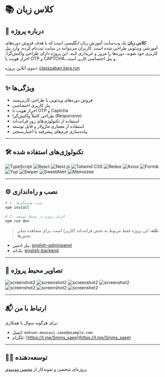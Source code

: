 
# 📚 کلاس زبان

## 📍 درباره پروژه

**کلاس زبان** یک وب‌سایت آموزش زبان انگلیسی است که با هدف فروش دوره‌های آموزشی ویدئویی طراحی شده است. کاربران می‌توانند در سایت ثبت‌نام کرده، وارد پنل کاربری خود شوند، دوره‌ها را مرور و خریداری کنند. این پروژه دارای طراحی واکنش‌گرا، احراز هویت با OTP و CAPTCHA، و پنل اختصاصی کاربر است.

دموی آنلاین پروژه: [classzaban.liara.run](https://classzaban.liara.run)

---

## ✨ ویژگی‌ها

- فروش دوره‌های ویدئویی با طراحی کاربرپسند
- پنل کاربری اختصاصی
- احراز هویت با OTP و Captcha
- طراحی کاملاً واکنش‌گرا (Responsive)
- استفاده از تکنولوژی‌های روز فرانت‌اند
- استفاده از معماری ماژولار و قابل توسعه
- پیاده‌سازی فرم‌های پیشرفته با اعتبارسنجی

---

## 🛠 تکنولوژی‌های استفاده شده

![TypeScript](https://img.shields.io/badge/TypeScript-3178C6?style=flat&logo=typescript&logoColor=white)
![React](https://img.shields.io/badge/React-61DAFB?style=flat&logo=react&logoColor=black)
![Next.js](https://img.shields.io/badge/Next.js-000000?style=flat&logo=next.js&logoColor=white)
![Tailwind CSS](https://img.shields.io/badge/Tailwind_CSS-38B2AC?style=flat&logo=tailwind-css&logoColor=white)
![Redux](https://img.shields.io/badge/Redux-764ABC?style=flat&logo=redux&logoColor=white)
![Axios](https://img.shields.io/badge/Axios-5A29E4?style=flat&logo=axios&logoColor=white)
![Formik](https://img.shields.io/badge/Formik-6F4D7F?style=flat&logo=formik&logoColor=white)
![Yup](https://img.shields.io/badge/Yup-5B6E64?style=flat&logo=yup&logoColor=white)
![Swiper](https://img.shields.io/badge/Swiper-000000?style=flat&logo=swiper&logoColor=white)
![SweetAlert](https://img.shields.io/badge/SweetAlert-FFB7B2?style=flat&logo=sweetalert&logoColor=white)
![Memoizee](https://img.shields.io/badge/Memoizee-00B8D4?style=flat&logoColor=white)

---

## ⚙️ نصب و راه‌اندازی

```bash
# 1. نصب وابستگی‌ها
npm install

# 2. اجرای پروژه در محیط توسعه
npm run dev
```

> **نکته:** این پروژه فقط مربوط به بخش فرانت‌اند (کاربر) است. برای مشاهده سایر بخش‌ها:

- پنل ادمین: [english-adminpanel](https://github.com/Mohsen-moosavi/english-adminpanel)
- بک‌اند: [english-backend](https://github.com/Mohsen-moosavi/english-backend)

---

## 📸 تصاویر محیط پروژه

![screenshot2](https://github.com/Mohsen-moosavi/project-screenshots/blob/master/classzaban-frontuser/Screenshot%202025-08-14%20000928.png)
![screenshot2](https://github.com/Mohsen-moosavi/project-screenshots/blob/master/classzaban-frontuser/Screenshot_14-8-2025_01245_localhost.jpeg)
![screenshot2](https://github.com/Mohsen-moosavi/project-screenshots/blob/master/classzaban-frontuser/Screenshot_14-8-2025_01325_localhost.jpeg)
![screenshot2](https://github.com/Mohsen-moosavi/project-screenshots/blob/master/classzaban-frontuser/Screenshot_14-8-2025_01440_localhost.jpeg)
![screenshot2](https://github.com/Mohsen-moosavi/project-screenshots/blob/master/classzaban-frontuser/Screenshot_14-8-2025_01933_localhost.jpeg)
![screenshot2](https://github.com/Mohsen-moosavi/project-screenshots/blob/master/classzaban-frontuser/Screenshot_14-8-2025_02018_localhost.jpeg)
![screenshot2](https://github.com/Mohsen-moosavi/project-screenshots/blob/master/classzaban-frontuser/Screenshot_14-8-2025_02342_localhost.jpeg)

---

## 📬 ارتباط با من

برای هرگونه سوال یا همکاری:

- ایمیل: `mohsen.moosavi.saee@example.com`
- تلگرام: [https://t.me/Smms_saee](https://t.me/Smms_saee)

---

## 👨‍💻 توسعه‌دهنده

پروژه‌ای شخصی و نمونه‌کار از [محسن موسوی](https://github.com/Mohsen-moosavi)
